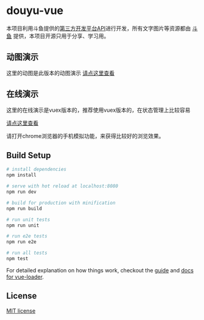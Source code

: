 # douyu-vue

本项目利用斗鱼提供的[第三方开发平台API](http://dev-bbs.douyutv.com/forum.php?mod=viewthread&tid=113&extra=page%3D1)进行开发，所有文字图片等资源都由 [斗鱼](http://www.douyu.com/) 提供，本项目开源只用于分享、学习用。

## 动图演示
这里的动图是此版本的动图演示
[请点这里查看](https://o72gatjmx.qnssl.com/Jul-16-2016-27-12.gif)

## 在线演示
这里的在线演示是vuex版本的，推荐使用vuex版本的，在状态管理上比较容易

[请点这里查看](http://douyu.ciyuanai.net)	

请打开chrome浏览器的手机模拟功能，来获得比较好的浏览效果。

## Build Setup

``` bash
# install dependencies
npm install

# serve with hot reload at localhost:8080
npm run dev

# build for production with minification
npm run build

# run unit tests
npm run unit

# run e2e tests
npm run e2e

# run all tests
npm test
```

For detailed explanation on how things work, checkout the [guide](http://vuejs-templates.github.io/webpack/) and [docs for vue-loader](http://vuejs.github.io/vue-loader).

## License

[MIT license](https://github.com/axhello/douyu-vue/blob/master/LICENSE)
